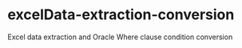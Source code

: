 # excelData-extraction-conversion
Excel data extraction and Oracle Where clause condition conversion

